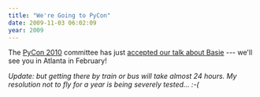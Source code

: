 ```yaml
---
title: "We're Going to PyCon"
date: 2009-11-03 06:02:09
year: 2009
---
```

The <a href="http://us.pycon.org/2010/about/">PyCon 2010</a> committee has just <a href="http://blog.basieproject.org/?p=1513">accepted our talk about Basie</a> --- we'll see you in Atlanta in February!

<em>Update: but getting there by train or bus will take almost 24 hours. My resolution not to fly for a year is being severely tested... :-(</em>

